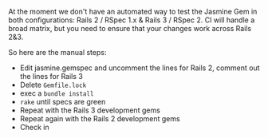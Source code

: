 At the moment we don't have an automated way to test the Jasmine Gem in both configurations: Rails 2 / RSpec 1.x & Rails 3 / RSpec 2.  CI will handle a broad matrix, but you need to ensure that your changes work across Rails 2&3.

So here are the manual steps:

* Edit jasmine.gemspec and uncomment the lines for Rails 2, comment out the lines for Rails 3
* Delete `Gemfile.lock`
* exec a `bundle install`
* `rake` until specs are green
* Repeat with the Rails 3 development gems
* Repeat again with the Rails 2 development gems
* Check in
